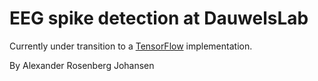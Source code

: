 # EEG spike detection at DauwelsLab

Currently under transition to a [TensorFlow](github.com/tensorflow/tensorflow) implementation.

By Alexander Rosenberg Johansen

